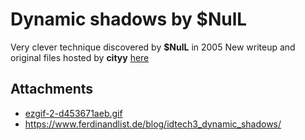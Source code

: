 # Dynamic shadows by $NulL

Very clever technique discovered by **$NulL** in 2005
New writeup and original files hosted by **cityy** [here](https://www.ferdinandlist.de/blog/idtech3_dynamic_shadows/)

## Attachments

- [ezgif-2-d453671aeb.gif](https://trello.com/1/cards/62ee5669c4f64674173f9f6b/attachments/62ee5671bff3f62b5142b4b5/download/ezgif-2-d453671aeb.gif)
- https://www.ferdinandlist.de/blog/idtech3_dynamic_shadows/
